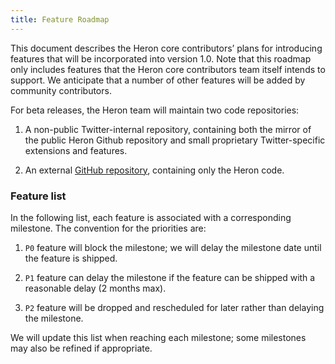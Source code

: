 ```yaml
---
title: Feature Roadmap
---
```


This document describes the Heron core contributors’ plans for introducing features that will be incorporated into version 1.0. Note that this roadmap only includes features that the Heron core contributors team itself intends to support. We anticipate that a number of other features will be added by community contributors.

For beta releases, the Heron team will maintain two code repositories:

1. A non-public Twitter-internal repository, containing both the mirror of the public Heron Github repository and small proprietary Twitter-specific extensions and features.

2. An external [GitHub repository](https://github.com/apache/incubator-heron), containing only the Heron code.

### Feature list
In the following list, each feature is associated with a corresponding milestone. The convention for the priorities are:

1. `P0` feature will block the milestone; we will delay the milestone date until the feature is shipped.

2. `P1` feature can delay the milestone if the feature can be shipped with a reasonable delay (2 months max).

3. `P2` feature will be dropped and rescheduled for later rather than delaying the milestone.

<!--
TODO - add feature Roadmap
-->

We will update this list when reaching each milestone; some milestones may also be refined if appropriate.

